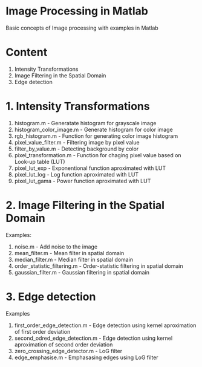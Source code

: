 # Image Processing in Matlab
Basic concepts of Image processing with examples in Matlab

# Content
1. Intensity Transformations
2. Image Filtering in the Spatial Domain
3. Edge detection

# 1. Intensity Transformations

1. histogram.m - Generatate histogram for grayscale image
2. histogram_color_image.m - Generate histogram for color image
3. rgb_histogram.m - Function for generating color image histogram
4. pixel_value_filter.m  - Filtering image by pixel value
5. filter_by_value.m - Detecting background by color
6. pixel_transformation.m - Function for chaging pixel value based on Look-up table (LUT)
7. pixel_lut_exp - Exponentional function aproximated with LUT
8. pixel_lut_log - Log function aproximated with LUT
9. pixel_lut_gama - Power function aproximated with LUT

# 2. Image Filtering in the Spatial Domain

Examples:
1. noise.m - Add noise to the image
2. mean_filter.m - Mean filter in spatial domain
3. median_filter.m - Median filter in spatial domain
4. order_statistic_filtering.m - Order-statistic filtering in spatial domain
5. gaussian_filter.m - Gaussian filtering in spatial domain

# 3. Edge detection

Examples
1. first_order_edge_detection.m - Edge detection using kernel aproximation of first order deviation
2. second_odred_edge_detection.m - Edge detection using kernel aproximation of second order deviation 
3. zero_crossing_edge_detector.m - LoG filter
4. edge_emphasise.m - Emphasasing edges using LoG filter